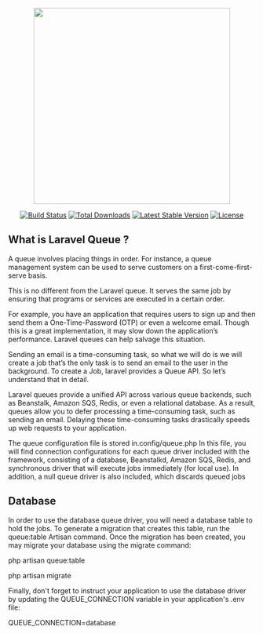 <p align="center"><a href="https://laravel.com" target="_blank"><img src="https://raw.githubusercontent.com/laravel/art/master/logo-lockup/5%20SVG/2%20CMYK/1%20Full%20Color/laravel-logolockup-cmyk-red.svg" width="400"></a></p>

<p align="center">
<a href="https://travis-ci.org/laravel/framework"><img src="https://travis-ci.org/laravel/framework.svg" alt="Build Status"></a>
<a href="https://packagist.org/packages/laravel/framework"><img src="https://img.shields.io/packagist/dt/laravel/framework" alt="Total Downloads"></a>
<a href="https://packagist.org/packages/laravel/framework"><img src="https://img.shields.io/packagist/v/laravel/framework" alt="Latest Stable Version"></a>
<a href="https://packagist.org/packages/laravel/framework"><img src="https://img.shields.io/packagist/l/laravel/framework" alt="License"></a>
</p>


## What is Laravel Queue ?
A queue involves placing things in order. For instance, a queue management system can be used to serve customers on a first-come-first-serve basis.

This is no different from the Laravel queue. It serves the same job by ensuring that programs or services are executed in a certain order.

For example, you have an application that requires users to sign up and then send them a One-Time-Password (OTP) or even a welcome email. Though this is a great implementation, it may slow down the application’s performance. Laravel queues can help salvage this situation.


Sending an email is a time-consuming task, so what we will do is we will create a job that’s the only task is to send an email to the user in the background. To create a Job, laravel provides a Queue API. So let’s understand that in detail.

Laravel queues provide a unified API across various queue backends, such as Beanstalk, Amazon SQS, Redis, or even a relational database. As a result, queues allow you to defer processing a time-consuming task, such as sending an email. Delaying these time-consuming tasks drastically speeds up web requests to your application.

The queue configuration file is stored in.config/queue.php In this file, you will find connection configurations for each queue driver included with the framework, consisting of a database, Beanstalkd, Amazon SQS, Redis, and synchronous driver that will execute jobs immediately (for local use). In addition, a null queue driver is also included, which discards queued jobs

## Database

In order to use the database queue driver, you will need a database table to hold the jobs. To generate a migration that creates this table, run the queue:table Artisan command. Once the migration has been created, you may migrate your database using the migrate command:

php artisan queue:table
 
php artisan migrate

Finally, don't forget to instruct your application to use the database driver by updating the QUEUE_CONNECTION variable in your application's .env file:

QUEUE_CONNECTION=database
